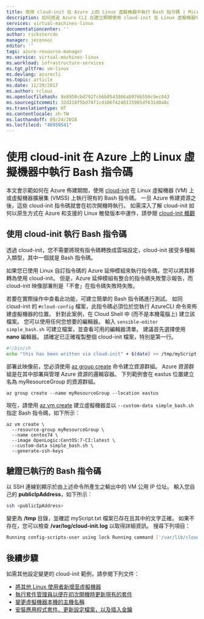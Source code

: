 ```yaml
---
title: 使用 cloud-init 在 Azure 上的 Linux 虛擬機器中執行 Bash 指令碼 | Microsoft Docs
description: 如何透過 Azure CLI 在建立期間使用 cloud-init 在 Linux 虛擬機器中執行 Bash 指令碼
services: virtual-machines-linux
documentationcenter: ''
author: rickstercdn
manager: jeconnoc
editor: ''
tags: azure-resource-manager
ms.service: virtual-machines-linux
ms.workload: infrastructure-services
ms.tgt_pltfrm: vm-linux
ms.devlang: azurecli
ms.topic: article
ms.date: 11/29/2017
ms.author: rclaus
ms.openlocfilehash: 8e8950cbd7927cb6b0543866ab976b550c9ec043
ms.sourcegitcommit: 32d218f5bd74f1cd106f4248115985df631d0a8c
ms.translationtype: HT
ms.contentlocale: zh-TW
ms.lasthandoff: 09/24/2018
ms.locfileid: "46959541"
---
```

# <a name="use-cloud-init-to-run-a-bash-script-in-a-linux-vm-in-azure"></a>使用 cloud-init 在 Azure 上的 Linux 虛擬機器中執行 Bash 指令碼
本文會示範如何在 Azure 佈建期間，使用 [cloud-init](https://cloudinit.readthedocs.io) 在 Linux 虛擬機器 (VM) 上或虛擬機器擴展集 (VMSS) 上執行現有的 Bash 指令碼。 一旦 Azure 佈建資源之後，這些 cloud-init 指令碼就會在初次開機時執行。 如需深入了解 cloud-init 如何以原生方式在 Azure 和支援的 Linux 散發版本中運作，請參閱 [cloud-init 概觀](using-cloud-init.md)

## <a name="run-a-bash-script-with-cloud-init"></a>使用 cloud-init 執行 Bash 指令碼
透過 cloud-init，您不需要將現有指令碼轉換成雲端設定，cloud-init 接受多種輸入類型，其中一個就是 Bash 指令碼。

如果您已使用 Linux 自訂指令碼的 Azure 延伸模組來執行指令碼，您可以將其移轉為使用 cloud-init。 但是，Azure 延伸模組有整合的指令碼失敗警示報告，而 cloud-init 映像部署則是「不會」在指令碼失敗時失敗。

若要在實際操作中查看此功能，可建立簡單的 Bash 指令碼進行測試。 如同 cloud-init 的 `#cloud-config` 檔案，此指令碼必須位於您執行 AzureCLI 命令來佈建虛擬機器的位置。  針對此案例，在 Cloud Shell 中 (而不是本機電腦上) 建立該檔案。 您可以使用任何您想要的編輯器。 輸入 `sensible-editor simple_bash.sh` 可建立檔案，並查看可用的編輯器清單。 建議首先選擇使用 **nano** 編輯器。 請確定已正確複製整個 cloud-init 檔案，特別是第一行。  

```bash
#!/bin/sh
echo "this has been written via cloud-init" + $(date) >> /tmp/myScript.txt
```

部署此映像前，您必須使用 [az group create](/cli/azure/group#az_group_create) 命令建立資源群組。 Azure 資源群組是在其中部署與管理 Azure 資源的邏輯容器。 下列範例會在 eastus 位置建立名為 myResourceGroup 的資源群組。

```azurecli-interactive 
az group create --name myResourceGroup --location eastus
```

現在，請使用 [az vm create](/cli/azure/vm#az_vm_create) 建立虛擬機器並以 `--custom-data simple_bash.sh` 指定 Bash 指令碼，如下所示：

```azurecli-interactive 
az vm create \
  --resource-group myResourceGroup \
  --name centos74 \
  --image OpenLogic:CentOS:7-CI:latest \
  --custom-data simple_bash.sh \
  --generate-ssh-keys 
```
## <a name="verify-bash-script-has-run"></a>驗證已執行的 Bash 指令碼
以 SSH 連線到顯示於由上述命令所產生之輸出中的 VM 公用 IP 位址。 輸入您自己的 **publicIpAddress**，如下所示︰

```bash
ssh <publicIpAddress>
```

變更為 **/tmp** 目錄，並確認 myScript.txt 檔案已存在且其中的文字正確。  如果不存在，您可以檢查 **/var/log/cloud-init.log** 以取得詳細資訊。  搜尋下列項目：

```bash
Running config-scripts-user using lock Running command ['/var/lib/cloud/instance/scripts/part-001']
```

## <a name="next-steps"></a>後續步驟
如需其他設定變更的 cloud-init 範例，請參閱下列文件：
 
- [將其他 Linux 使用者新增至虛擬機器](cloudinit-add-user.md)
- [執行套件管理員以便在初次開機時更新現有的套件](cloudinit-update-vm.md)
- [變更虛擬機器本機的主機名稱](cloudinit-update-vm-hostname.md) 
- [安裝應用程式套件、更新設定檔案，以及插入金鑰](tutorial-automate-vm-deployment.md)